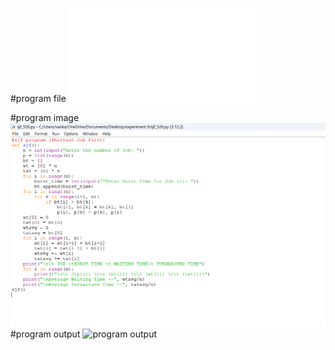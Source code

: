 #program file
![program file](sjf_526.py)

#program image
![program image](sjf_program.png)
#program output
![program output](sjf_output.png)




